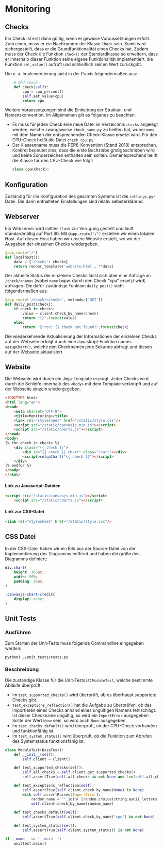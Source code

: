 # Monitoring

Checks
------
Ein Check ist erst dann gültig, wenn er gewisse Voraussetzungen erfüllt. Zum einen, muss er ein Nachkomme der Klasse `Check` sein. Somit wird sichergestellt, dass er die Grundfunktionalität eines Checks hat. 
Zudem muss der Check die Funktion `check()` der Standardklasse so erweitern, dass er innerhalb dieser Funktion seine eigene Funktionalität implementiert, die Funktion `set_value()` aufruft und schließlich seinen Wert zurückgibt. 

Die o. a. Implementierung sieht in der Praxis folgendermaßen aus:
```python
    # CPU check
    def check(self):
        cpu = cpu_percent()
        self.set_value(cpu)
        return cpu
```

Weitere Voraussetzungen sind die Einhaltung der Struktur- und Namenskonvention. Im Allgemeinen gilt es folgenes zu beachten:
* Es muss für jeden Check eine neue Datei im Verzeichnis `checks` angelegt werden, welche zwangsweise `check_name.py` zu heißen hat, wobei `name` mit dem Namen der entsprechenden Check-Klasse ersetzt wird. Für den CPU-Check heißt die Datei `check_cpu.py`.
* Der Klassenname muss die PEP8-Konvention (Stand 2018) entsprechen. Konkret bedeutet dies, dass die erste Buchstabe großgeschrieben wird und keine Sonderzeichen enthalten sein sollten. Dementsprechend heißt die Klasse für den CPU-Check wie folgt:
    ```python
    class Cpu(Check):
    ```

Konfiguration
-------------
Zuständig für die Konfiguration des gesamten Systems ist die `settings.py`-Datei. Die darin enthalteten Einstellungen sind relativ selbsterklärend.

Webserver
---------
Ein Webserver wird mittles `flask` zur Verügung gestellt und läuft standardmäßig auf Port 80.
Mit `@app.route("/")` erstellen wir einen lokalen Host. Auf diesen Host haben wir unsere Website erstellt, wo wir die Ausgaben der einzelnen Checks wiedergeben.
```python
@app.route("/")
def localhost():
    data = {'checks': checks}
    return render_template('website.html', **data)
```

Der aktuelle Status der einzelnen Checks lässt sich über eine Anfrage an `/check/<name>` (wobei `name` bspw. durch den Check "cpu" ersetzt wird) abfragen. Die dafür zuständige Funktion `daily_post()` sieht folgendermaßen aus:
```python
@app.route('/check/<check>', methods=['GET'])
def daily_post(check):
    if check in checks:
        value = client.check_by_name(check)
        return "{}".format(value)
    else:
        return "Error: {} check not found!".format(check)
```

Die wiederkehrende Aktualisierung der Informationen der einzelnen Checks auf der Webseite erfolgt durch eine Javaskript-Funktion names `setupChart()`, welche den Checknamen jede Sekunde abfragt und diesen auf der Webseite aktualisiert.

Website
-------

Die Webseite wird durch ein Jinja-Template erzeugt. Jeder Checks wird durch die Schleife innerhalb des `<body>` mit dem Template verknüpft und auf der Webseite einzeln wiedergegeben.

```html
<!DOCTYPE html>
<html lang="en">
<head>
    <meta charset="UTF-8">
    <title>Monitoring</title>
    <link rel="stylesheet" href="/static/style.css"/>
    <script src="/static/canvasjs.min.js"></script>
    <script src="/static/charts.js"></script>
</head>
<body>
{% for check in checks %}
    <div class="{{ check }}">
        <div id="{{ check }}-chart" class="chart"></div>
        <script>setupChart("{{ check }}")</script>
    </div>
{% endfor %}
</body>
</html>
```

#### Link zu Javascript-Dateien
```html
<script src="/static/canvasjs.min.js"></script>
    <script src="/static/charts.js"></script>
```
#### Link zur CSS-Datei
```html
<link rel="stylesheet" href="/static/style.css"/>
```

CSS Datei
---------

In der CSS-Datei haben wir ein Bild aus der Source-Datei von der Implementierung des Diagramms entfernt und haben die größe des Diagramms definiert:
```css
div.chart{
    height: 360px;
    width: 90%;
    padding: 20px;
}

.canvasjs-chart-credit{
    display: none;
}
```
Unit Tests
----------
### Ausführen
Zum Starten der Unit-Tests muss folgende Commandline eingegeben werden:
```bash
python3 ./unit_tests/tests.py
```

### Beschreibung
Die zuständige Klasse für die Unit-Tests ist `ModuleTest`, welche bestimmte Abläufe überprüft. 
* Im `test_supported_checks()` wird überprüft, ob es überhaupt supportete Checks gibt.
* `test_exceptions_reflection()` hat die Aufgabe zu überprüfen, ob das Importieren eines Checks anhand eines ungültigen Namens fehlschlägt. Ist dieser Checkname ungültig, so wird ein `ImportError` ausgegeben. Sollte der Wert `None` sein, so wird auch `None` ausgegeben.
* Im `test_checks_default()` wird überprüft, ob der CPU-Check vorhanden und funktionfähig ist.
* Im `test_system_status()` wird überprüft, ob die Funktion zum Abrufen des Systemstatus funktionsfähig ist.

```python
class ModuleTest(BaseTest):
    def __init__(self):
        self.client = Client()

    def test_supported_checks(self):
        self.all_checks = self.client.get_supported_checks()
        self.assertTrue(self.all_checks is not None and len(self.all_checks) > 0)

    def test_exceptions_reflection(self):
        self.assertTrue(self.client.check_by_name(None) is None)
        with self.assertRaises(ImportError):
            random_name = "".join( [random.choice(string.ascii_letters) for i in xrange(15)] )
            self.client.check_by_name(random_name)

    def test_checks_default(self):
        self.assertTrue(self.client.check_by_name("cpu") is not None)

    def test_system_status(self):
        self.assertTrue(self.client.system_status() is not None)

if __name__ == '__main__':
    unittest.main()
```


